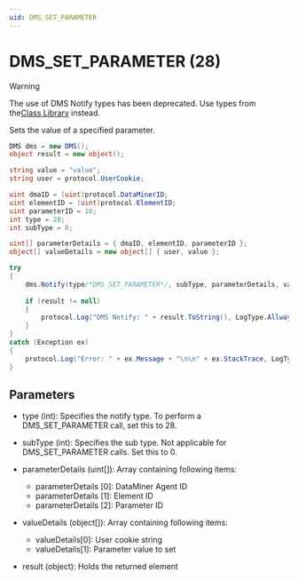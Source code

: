 ```yaml
---
uid: DMS_SET_PARAMETER
---
```


# DMS_SET_PARAMETER (28)

> [!WARNING]
> The use of DMS Notify types has been deprecated. Use types from the[Class Library](xref:ClassLibraryIntroduction) instead.

Sets the value of a specified parameter.

```csharp
DMS dms = new DMS();
object result = new object();

string value = "value";
string user = protocol.UserCookie;

uint dmaID = (uint)protocol.DataMinerID;
uint elementID = (uint)protocol.ElementID;
uint parameterID = 10;
int type = 28;
int subType = 0;

uint[] parameterDetails = { dmaID, elementID, parameterID };
object[] valueDetails = new object[] { user, value };

try
{
    dms.Notify(type/*DMS_SET_PARAMETER*/, subType, parameterDetails, valueDetails, out result);
    
    if (result != null)
    {
        protocol.Log("DMS Notify: " + result.ToString(), LogType.Allways, LogLevel.NoLogging);
    }
}
catch (Exception ex)
{
    protocol.Log("Error: " + ex.Message + "\n\n" + ex.StackTrace, LogType.Allways, LogLevel.NoLogging);
}
```

## Parameters

- type (int): Specifies the notify type. To perform a DMS_SET_PARAMETER call, set this to 28.
- subType (int): Specifies the sub type. Not applicable for DMS_SET_PARAMETER calls. Set this to 0.
- parameterDetails (uint[]): Array containing following items:

  - parameterDetails [0]: DataMiner Agent ID
  - parameterDetails [1]: Element ID
  - parameterDetails [2]: Parameter ID

- valueDetails (object[]): Array containing following items:

  - valueDetails[0]: User cookie string
  - valueDetails[1]: Parameter value to set

- result (object): Holds the returned element
